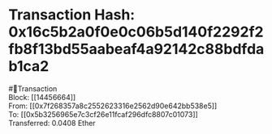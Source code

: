 
Transaction Hash: 0x16c5b2a0f0e0c06b5d140f2292f2fb8f13bd55aabeaf4a92142c88bdfdab1ca2
====================================================================================
  
#💸Transaction  
Block: [[14456664]]  
From: [[0x7f268357a8c2552623316e2562d90e642bb538e5]]  
To: [[0x5b3256965e7c3cf26e11fcaf296dfc8807c01073]]  
Transferred: 0.0408 Ether